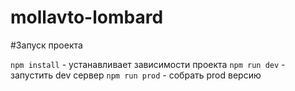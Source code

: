 # mollavto-lombard

#Запуск проекта

```npm install``` - устанавливает зависимости проекта
```npm run dev``` - запустить dev сервер
```npm run prod``` - собрать prod версию
